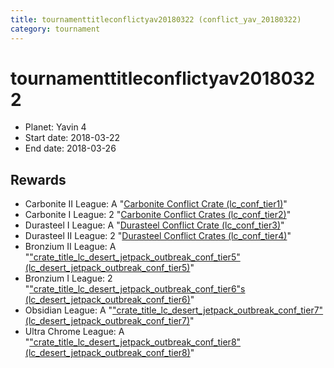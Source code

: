 ```yaml
---
title: tournamenttitleconflictyav20180322 (conflict_yav_20180322)
category: tournament
---
```

# tournamenttitleconflictyav20180322

  * Planet: Yavin 4
  * Start date: 2018-03-22
  * End date: 2018-03-26

## Rewards

  * Carbonite II League: A "[Carbonite Conflict Crate (lc_conf_tier1)](lc_conf_tier1.html)"
  * Carbonite I League: 2 "[Carbonite Conflict Crates (lc_conf_tier2)](lc_conf_tier2.html)"
  * Durasteel I League: A "[Durasteel Conflict Crate (lc_conf_tier3)](lc_conf_tier3.html)"
  * Durasteel II League: 2 "[Durasteel Conflict Crates (lc_conf_tier4)](lc_conf_tier4.html)"
  * Bronzium II League: A "["crate_title_lc_desert_jetpack_outbreak_conf_tier5" (lc_desert_jetpack_outbreak_conf_tier5)](lc_desert_jetpack_outbreak_conf_tier5.html)"
  * Bronzium I League: 2 "["crate_title_lc_desert_jetpack_outbreak_conf_tier6"s (lc_desert_jetpack_outbreak_conf_tier6)](lc_desert_jetpack_outbreak_conf_tier6.html)"
  * Obsidian League: A "["crate_title_lc_desert_jetpack_outbreak_conf_tier7" (lc_desert_jetpack_outbreak_conf_tier7)](lc_desert_jetpack_outbreak_conf_tier7.html)"
  * Ultra Chrome League: A "["crate_title_lc_desert_jetpack_outbreak_conf_tier8" (lc_desert_jetpack_outbreak_conf_tier8)](lc_desert_jetpack_outbreak_conf_tier8.html)"
